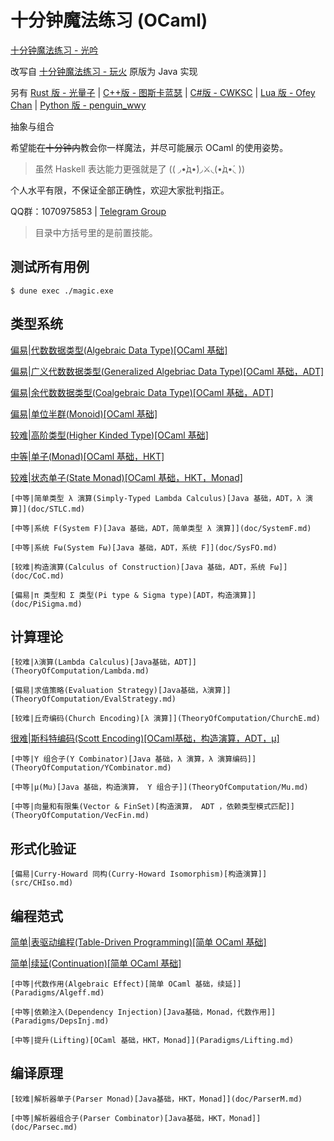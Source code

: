 # 十分钟魔法练习 (OCaml)

[十分钟魔法练习 - 光吟](https://github.com/LighghtEeloo/magic-in-ten-mins-ml)

改写自 [十分钟魔法练习 - 玩火](https://github.com/goldimax/magic-in-ten-mins)
原版为 Java 实现

另有
[Rust 版 - 光量子](https://github.com/PhotonQuantum/magic-in-ten-mins-rs) |
[C++版 - 图斯卡蓝瑟](https://github.com/tusikalanse/magic-in-ten-mins-cpp) |
[C#版 - CWKSC](https://github.com/CWKSC/magic-in-ten-mins-csharp) |
[Lua 版 - Ofey Chan](https://github.com/ofey404/magic-in-ten-mins-lua) |
[Python 版 - penguin_wwy](https://github.com/penguin-wwy/magic-in-ten-mins-py)

抽象与组合

希望能~~在十分钟内~~教会你一样魔法，并尽可能展示 OCaml 的使用姿势。

> 虽然 Haskell 表达能力更强就是了 (( ◞•̀д•́)◞⚔◟(•̀д•́◟ ))

个人水平有限，不保证全部正确性，欢迎大家批判指正。

QQ群：1070975853 |
[Telegram Group](https://t.me/joinchat/HZm-VAAFTrIxoxQQ)

> 目录中方括号里的是前置技能。

## 测试所有用例

``` shell script
$ dune exec ./magic.exe
```

## 类型系统

[偏易|代数数据类型(Algebraic Data Type)[OCaml 基础]](TypeSystem/ADT.md)

[偏易|广义代数数据类型(Generalized Algebriac Data Type)[OCaml 基础，ADT]](TypeSystem/GADT.md)

[偏易|余代数数据类型(Coalgebraic Data Type)[OCaml 基础，ADT]](TypeSystem/CoData.md)

[偏易|单位半群(Monoid)[OCaml 基础]](TypeSystem/Monoid.md)

[较难|高阶类型(Higher Kinded Type)[OCaml 基础]](TypeSystem/HKT.md)

[中等|单子(Monad)[OCaml 基础，HKT]](TypeSystem/Monad.md)

[较难|状态单子(State Monad)[OCaml 基础，HKT，Monad]](TypeSystem/StateMonad.md)

    [中等|简单类型 λ 演算(Simply-Typed Lambda Calculus)[Java 基础，ADT，λ 演算]](doc/STLC.md)

    [中等|系统 F(System F)[Java 基础，ADT，简单类型 λ 演算]](doc/SystemF.md)

    [中等|系统 Fω(System Fω)[Java 基础，ADT，系统 F]](doc/SysFO.md)

    [较难|构造演算(Calculus of Construction)[Java 基础，ADT，系统 Fω]](doc/CoC.md)

    [偏易|π 类型和 Σ 类型(Pi type & Sigma type)[ADT，构造演算]](doc/PiSigma.md)

## 计算理论

    [较难|λ演算(Lambda Calculus)[Java基础，ADT]](TheoryOfComputation/Lambda.md)

    [偏易|求值策略(Evaluation Strategy)[Java基础，λ演算]](TheoryOfComputation/EvalStrategy.md)

    [较难|丘奇编码(Church Encoding)[λ 演算]](TheoryOfComputation/ChurchE.md)

[很难|斯科特编码(Scott Encoding)[OCaml基础，构造演算，ADT，μ]](TheoryOfComputation/ScottE.md)

    [中等|Y 组合子(Y Combinator)[Java 基础，λ 演算，λ 演算编码]](TheoryOfComputation/YCombinator.md)

    [中等|μ(Mu)[Java 基础，构造演算， Y 组合子]](TheoryOfComputation/Mu.md)

    [中等|向量和有限集(Vector & FinSet)[构造演算， ADT ，依赖类型模式匹配]](TheoryOfComputation/VecFin.md)

## 形式化验证

    [偏易|Curry-Howard 同构(Curry-Howard Isomorphism)[构造演算]](src/CHIso.md)

## 编程范式

[简单|表驱动编程(Table-Driven Programming)[简单 OCaml 基础]](Paradigms/TableDriven.md)

[简单|续延(Continuation)[简单 OCaml 基础]](Paradigms/Continuation.md)

    [中等|代数作用(Algebraic Effect)[简单 OCaml 基础，续延]](Paradigms/Algeff.md)

    [中等|依赖注入(Dependency Injection)[Java基础，Monad，代数作用]](Paradigms/DepsInj.md)

    [中等|提升(Lifting)[OCaml 基础，HKT，Monad]](Paradigms/Lifting.md)

## 编译原理

    [较难|解析器单子(Parser Monad)[Java基础，HKT，Monad]](doc/ParserM.md)

    [中等|解析器组合子(Parser Combinator)[Java基础，HKT，Monad]](doc/Parsec.md)